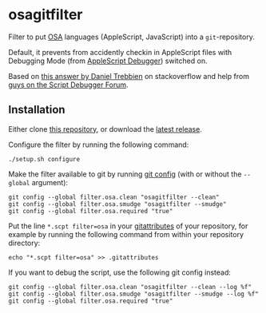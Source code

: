 osagitfilter
============

Filter to put [OSA][] languages (AppleScript, JavaScript) into a `git`-repository. 

Default, it prevents from accidently checkin in AppleScript files with Debugging Mode (from [AppleScript Debugger][asdbg]) switched on.

Based on [this answer by Daniel Trebbien][so-ascr-in-git] on stackoverflow and help from [guys on the Script Debugger Forum][asdbg-forum].



Installation
------------

Either clone [this repository](https://github.com/doekman/osagitfilter), or download the [latest release](https://github.com/doekman/osagitfilter/releases).

Configure the filter by running the following command:

	./setup.sh configure


Make the filter available to git by running [git config][gitconfig] (with or without the `--global` argument):

	git config --global filter.osa.clean "osagitfilter --clean"
	git config --global filter.osa.smudge "osagitfilter --smudge"
	git config --global filter.osa.required "true"


Put the line `*.scpt filter=osa` in your [gitattributes][] of your repository, for example by running the following command from within your repository directory:

	echo "*.scpt filter=osa" >> .gitattributes

If you want to debug the script, use the following git config instead:

	git config --global filter.osa.clean "osagitfilter --clean --log %f" 
	git config --global filter.osa.smudge "osagitfilter --smudge --log %f" 
	git config --global filter.osa.required "true"


[OSA]: https://developer.apple.com/library/content/documentation/AppleScript/Conceptual/AppleScriptX/Concepts/osa.html "Apple's Open Scripting Architecture"
[asdbg]: http://latenightsw.com
[so-ascr-in-git]: https://stackoverflow.com/a/14425009/56
[asdbg-forum]: http://forum.latenightsw.com/t/cross-play-between-script-debugger-and-script-editor/834/5
[gitconfig]: https://git-scm.com/docs/git-config
[gitattributes]: https://git-scm.com/book/en/v2/Customizing-Git-Git-Attributes



